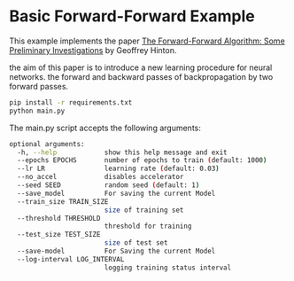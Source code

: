 # Basic Forward-Forward Example

This example implements the paper [The Forward-Forward Algorithm: Some Preliminary Investigations](https://arxiv.org/abs/2212.13345) by Geoffrey Hinton.

the aim of this paper is to introduce a new learning procedure for neural networks. the forward and backward passes of backpropagation by two forward passes.

```bash
pip install -r requirements.txt
python main.py
```

The main.py script accepts the following arguments:

```bash
optional arguments:
  -h, --help            show this help message and exit
  --epochs EPOCHS       number of epochs to train (default: 1000)
  --lr LR               learning rate (default: 0.03)
  --no_accel            disables accelerator
  --seed SEED           random seed (default: 1)
  --save_model          For saving the current Model
  --train_size TRAIN_SIZE
                        size of training set
  --threshold THRESHOLD
                        threshold for training
  --test_size TEST_SIZE
                        size of test set
  --save-model          For Saving the current Model
  --log-interval LOG_INTERVAL
                        logging training status interval
```
